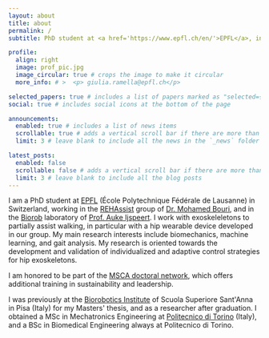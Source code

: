 ```yaml
---
layout: about
title: about
permalink: /
subtitle: PhD student at <a href='https://www.epfl.ch/en/'>EPFL</a>, interested in wearable robotics and AI.

profile:
  align: right
  image: prof_pic.jpg
  image_circular: true # crops the image to make it circular
  more_info: # >  <p> giulia.ramella@epfl.ch</p>

selected_papers: true # includes a list of papers marked as "selected={true}"
social: true # includes social icons at the bottom of the page

announcements:
  enabled: true # includes a list of news items
  scrollable: true # adds a vertical scroll bar if there are more than 3 news items
  limit: 3 # leave blank to include all the news in the `_news` folder

latest_posts:
  enabled: false
  scrollable: false # adds a vertical scroll bar if there are more than 3 new posts items
  limit: 3 # leave blank to include all the blog posts
---
```


I am a PhD student at [EPFL](https://www.epfl.ch/) (École Polytechnique Fédérale de Lausanne) in Switzerland, working in the [REHAssist](https://www.epfl.ch/labs/biorob/rehassist/) group of [Dr. Mohamed Bouri](https://scholar.google.com/citations?user=NjhGHu0AAAAJ&hl=de&oi=ao), and in the [Biorob](https://www.epfl.ch/labs/biorob/) laboratory of [Prof. Auke Ijspeert](https://scholar.google.com/citations?user=ViYx9vMAAAAJ&hl=de&oi=ao). I work with exoskeleletons to partially assist walking, in particular with a hip wearable device developed in our group. My main research interests include biomechanics, machine learning, and gait analysis. My research is oriented towards the development and validation of individualized and adaptive control strategies for hip exoskeletons.

I am honored to be part of the [MSCA doctoral network](https://marie-sklodowska-curie-actions.ec.europa.eu/about-msca), which offers additional training in sustainability and leadership.

I was previously at the [Biorobotics Institute](https://www.santannapisa.it/en/institute/biorobotics/about-us) of Scuola Superiore Sant'Anna in Pisa (Italy) for my Masters' thesis, and as a researcher after graduation. I obtained a MSc in Mechatronics Engineering at [Politecnico di Torino](https://www.polito.it/en) (Italy), and a BSc in Biomedical Engineering always at Politecnico di Torino.
